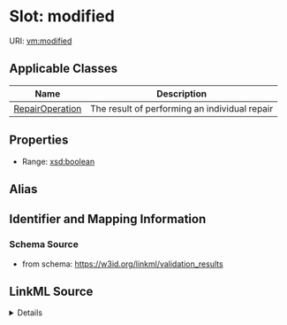 # Slot: modified

URI: [vm:modified](https://w3id.org/linkml/validation-model/modified)



<!-- no inheritance hierarchy -->




## Applicable Classes

| Name | Description |
| --- | --- |
[RepairOperation](RepairOperation.md) | The result of performing an individual repair






## Properties

* Range: [xsd:boolean](http://www.w3.org/2001/XMLSchema#boolean)






## Alias




## Identifier and Mapping Information







### Schema Source


* from schema: https://w3id.org/linkml/validation_results




## LinkML Source

<details>
```yaml
name: modified
from_schema: https://w3id.org/linkml/validation_results
rank: 1000
alias: modified
owner: RepairOperation
domain_of:
- RepairOperation
range: boolean

```
</details>